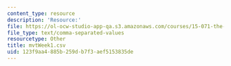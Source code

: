 ```yaml
---
content_type: resource
description: 'Resource:'
file: https://ol-ocw-studio-app-qa.s3.amazonaws.com/courses/15-071-the-analytics-edge-spring-2017/123f9aa4885b259db7f3aef5153835de_mvtWeek1.csv
file_type: text/comma-separated-values
resourcetype: Other
title: mvtWeek1.csv
uid: 123f9aa4-885b-259d-b7f3-aef5153835de
---
```

